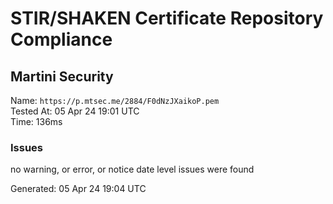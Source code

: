 # STIR/SHAKEN Certificate Repository Compliance

## Martini Security

Name: `https://p.mtsec.me/2884/F0dNzJXaikoP.pem`\
Tested At: 05 Apr 24 19:01 UTC\
Time: 136ms

### Issues

no warning, or error, or notice date level issues were found

Generated: 05 Apr 24 19:04 UTC